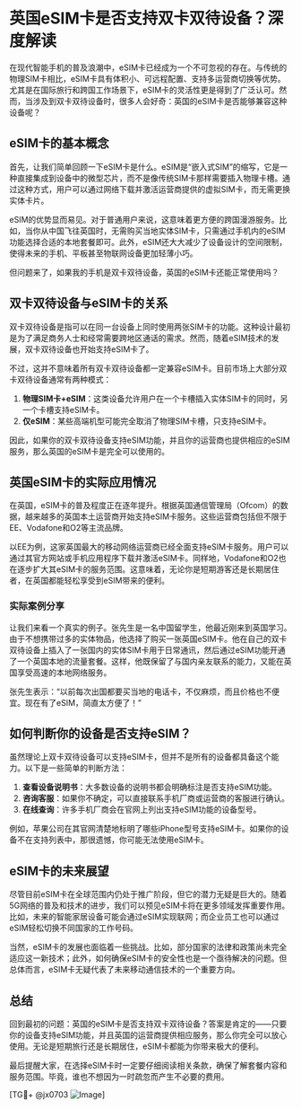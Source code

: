 # 英国eSIM卡是否支持双卡双待设备？深度解读

在现代智能手机的普及浪潮中，eSIM卡已经成为一个不可忽视的存在。与传统的物理SIM卡相比，eSIM卡具有体积小、可远程配置、支持多运营商切换等优势。尤其是在国际旅行和跨国工作场景下，eSIM卡的灵活性更是得到了广泛认可。然而，当涉及到双卡双待设备时，很多人会好奇：英国的eSIM卡是否能够兼容这种设备呢？

## eSIM卡的基本概念

首先，让我们简单回顾一下eSIM卡是什么。eSIM是“嵌入式SIM”的缩写，它是一种直接集成到设备中的微型芯片，而不是像传统SIM卡那样需要插入物理卡槽。通过这种方式，用户可以通过网络下载并激活运营商提供的虚拟SIM卡，而无需更换实体卡片。

eSIM的优势显而易见。对于普通用户来说，这意味着更方便的跨国漫游服务。比如，当你从中国飞往英国时，无需购买当地实体SIM卡，只需通过手机内的eSIM功能选择合适的本地套餐即可。此外，eSIM还大大减少了设备设计的空间限制，使得未来的手机、平板甚至物联网设备更加轻薄小巧。

但问题来了，如果我的手机是双卡双待设备，英国的eSIM卡还能正常使用吗？

## 双卡双待设备与eSIM卡的关系

双卡双待设备是指可以在同一台设备上同时使用两张SIM卡的功能。这种设计最初是为了满足商务人士和经常需要跨地区通话的需求。然而，随着eSIM技术的发展，双卡双待设备也开始支持eSIM卡了。

不过，这并不意味着所有双卡双待设备都一定兼容eSIM卡。目前市场上大部分双卡双待设备通常有两种模式：

1. **物理SIM卡+eSIM**：这类设备允许用户在一个卡槽插入实体SIM卡的同时，另一个卡槽支持eSIM卡。
2. **仅eSIM**：某些高端机型可能完全取消了物理SIM卡槽，只支持eSIM卡。

因此，如果你的双卡双待设备支持eSIM功能，并且你的运营商也提供相应的eSIM服务，那么英国的eSIM卡是完全可以使用的。

## 英国eSIM卡的实际应用情况

在英国，eSIM卡的普及程度正在逐年提升。根据英国通信管理局（Ofcom）的数据，越来越多的英国本土运营商开始支持eSIM卡服务。这些运营商包括但不限于EE、Vodafone和O2等主流品牌。

以EE为例，这家英国最大的移动网络运营商已经全面支持eSIM卡服务。用户可以通过其官方网站或手机应用程序下载并激活eSIM卡。同样地，Vodafone和O2也在逐步扩大其eSIM卡的服务范围。这意味着，无论你是短期游客还是长期居住者，在英国都能轻松享受到eSIM带来的便利。

### 实际案例分享

让我们来看一个真实的例子。张先生是一名中国留学生，他最近刚来到英国学习。由于不想携带过多的实体物品，他选择了购买一张英国eSIM卡。他在自己的双卡双待设备上插入了一张国内的实体SIM卡用于日常通讯，然后通过eSIM功能开通了一个英国本地的流量套餐。这样，他既保留了与国内亲友联系的能力，又能在英国享受高速的本地网络服务。

张先生表示：“以前每次出国都要买当地的电话卡，不仅麻烦，而且价格也不便宜。现在有了eSIM，简直太方便了！”

## 如何判断你的设备是否支持eSIM？

虽然理论上双卡双待设备可以支持eSIM卡，但并不是所有的设备都具备这个能力。以下是一些简单的判断方法：

1. **查看设备说明书**：大多数设备的说明书都会明确标注是否支持eSIM功能。
2. **咨询客服**：如果你不确定，可以直接联系手机厂商或运营商的客服进行确认。
3. **在线查询**：许多手机厂商会在官网上列出支持eSIM功能的设备型号。

例如，苹果公司在其官网清楚地标明了哪些iPhone型号支持eSIM卡。如果你的设备不在支持列表中，那很遗憾，你可能无法使用eSIM卡。

## eSIM卡的未来展望

尽管目前eSIM卡在全球范围内仍处于推广阶段，但它的潜力无疑是巨大的。随着5G网络的普及和技术的进步，我们可以预见eSIM卡将在更多领域发挥重要作用。比如，未来的智能家居设备可能会通过eSIM实现联网；而企业员工也可以通过eSIM轻松切换不同国家的工作号码。

当然，eSIM卡的发展也面临着一些挑战。比如，部分国家的法律和政策尚未完全适应这一新技术；此外，如何确保eSIM卡的安全性也是一个亟待解决的问题。但总体而言，eSIM卡无疑代表了未来移动通信技术的一个重要方向。

## 总结

回到最初的问题：英国的eSIM卡是否支持双卡双待设备？答案是肯定的——只要你的设备支持eSIM功能，并且英国的运营商提供相应服务，那么你完全可以放心使用。无论是短期旅行还是长期居住，eSIM卡都能为你带来极大的便利。

最后提醒大家，在选择eSIM卡时一定要仔细阅读相关条款，确保了解套餐内容和服务范围。毕竟，谁也不想因为一时疏忽而产生不必要的费用。

[TG💪+ @jx0703 ![Image](https://github.com/user-attachments/assets/dbca1d08-cadb-493c-b0ec-ad6f7a83f270)]